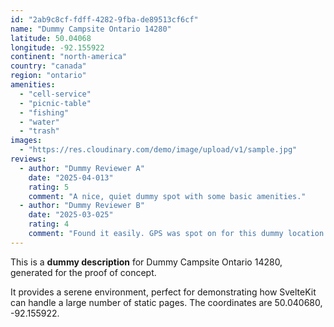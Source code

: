 ```yaml
---
id: "2ab9c8cf-fdff-4282-9fba-de89513cf6cf"
name: "Dummy Campsite Ontario 14280"
latitude: 50.04068
longitude: -92.155922
continent: "north-america"
country: "canada"
region: "ontario"
amenities:
  - "cell-service"
  - "picnic-table"
  - "fishing"
  - "water"
  - "trash"
images:
  - "https://res.cloudinary.com/demo/image/upload/v1/sample.jpg"
reviews:
  - author: "Dummy Reviewer A"
    date: "2025-04-013"
    rating: 5
    comment: "A nice, quiet dummy spot with some basic amenities."
  - author: "Dummy Reviewer B"
    date: "2025-03-025"
    rating: 4
    comment: "Found it easily. GPS was spot on for this dummy location."
---
```


This is a **dummy description** for Dummy Campsite Ontario 14280, generated for the proof of concept.

It provides a serene environment, perfect for demonstrating how SvelteKit can handle a large number of static pages. The coordinates are 50.040680, -92.155922.
